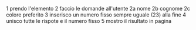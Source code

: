 1 prendo l'elemento
2 faccio le domande all'utente
 2a nome
 2b cognome 
 2c colore preferito
3 inserisco un numero fisso sempre uguale (23) alla fine 
4 unisco tutte le rispote e il numero fisso
5 mostro il risultato in pagina 